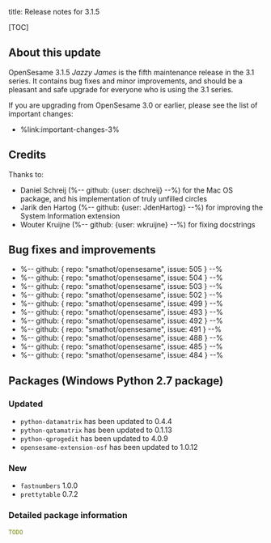 title: Release notes for 3.1.5


[TOC]


## About this update

OpenSesame 3.1.5 *Jazzy James* is the fifth maintenance release in the 3.1 series. It contains bug fixes and minor improvements, and should be a pleasant and safe upgrade for everyone who is using the 3.1 series.

If you are upgrading from OpenSesame 3.0 or earlier, please see the list of important changes:

- %link:important-changes-3%


## Credits

Thanks to:

- Daniel Schreij (%-- github: {user: dschreij} --%) for the Mac OS package, and his implementation of truly unfilled circles
- Jarik den Hartog (%-- github: {user: JdenHartog} --%) for improving the System Information extension
- Wouter Kruijne (%-- github: {user: wkruijne} --%) for fixing docstrings

## Bug fixes and improvements

- %-- github: { repo: "smathot/opensesame", issue: 505 } --%
- %-- github: { repo: "smathot/opensesame", issue: 504 } --%
- %-- github: { repo: "smathot/opensesame", issue: 503 } --%
- %-- github: { repo: "smathot/opensesame", issue: 502 } --%
- %-- github: { repo: "smathot/opensesame", issue: 499 } --%
- %-- github: { repo: "smathot/opensesame", issue: 493 } --%
- %-- github: { repo: "smathot/opensesame", issue: 492 } --%
- %-- github: { repo: "smathot/opensesame", issue: 491 } --%
- %-- github: { repo: "smathot/opensesame", issue: 488 } --%
- %-- github: { repo: "smathot/opensesame", issue: 485 } --%
- %-- github: { repo: "smathot/opensesame", issue: 484 } --%


## Packages (Windows Python 2.7 package)

### Updated

- `python-datamatrix` has been updated to 0.4.4
- `python-qatamatrix` has been updated to 0.1.13
- `python-qprogedit` has been updated to 4.0.9
- `opensesame-extension-osf` has been updated to 1.0.12

### New

- `fastnumbers` 1.0.0
- `prettytable` 0.7.2

### Detailed package information

~~~ .yaml
TODO
~~~
